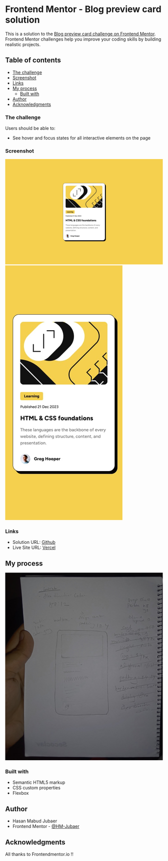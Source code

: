 # Frontend Mentor - Blog preview card solution

This is a solution to the [Blog preview card challenge on Frontend Mentor](https://www.frontendmentor.io/challenges/blog-preview-card-ckPaj01IcS). Frontend Mentor challenges help you improve your coding skills by building realistic projects.

## Table of contents

- [The challenge](#the-challenge)
- [Screenshot](#screenshot)
- [Links](#links)
- [My process](#my-process)
  - [Built with](#built-with)
- [Author](#author)
- [Acknowledgments](#acknowledgments)

### The challenge

Users should be able to:

- See hover and focus states for all interactive elements on the page

### Screenshot

![](./design/desktop-design.jpg)
![](./design/mobile-design.jpg)

### Links

- Solution URL: [Github](https://github.com/HM-Jubaer/blog-preview-card)
- Live Site URL: [Vercel](https://your-live-site-url.com)

## My process

![](./design/process.jpg)

### Built with

- Semantic HTML5 markup
- CSS custom properties
- Flexbox

## Author

- Hasan Mabud Jubaer
- Frontend Mentor - [@HM-Jubaer](https://www.frontendmentor.io/profile/HM-Jubaer)

## Acknowledgments

All thanks to Frontendmentor.io !!
